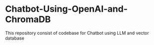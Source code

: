 # Chatbot-Using-OpenAI-and-ChromaDB
This repository consist of codebase for Chatbot using LLM and vector database
